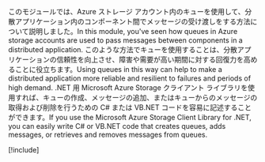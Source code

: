 <span data-ttu-id="0acaf-101">このモジュールでは、Azure ストレージ アカウント内のキューを使用して、分散アプリケーション内のコンポーネント間でメッセージの受け渡しをする方法について説明しました。</span><span class="sxs-lookup"><span data-stu-id="0acaf-101">In this module, you've seen how queues in Azure storage accounts are used to pass messages between components in a distributed application.</span></span> <span data-ttu-id="0acaf-102">このような方法でキューを使用することは、分散アプリケーションの信頼性を向上させ、障害や需要が高い期間に対する回復力を高めることに役立ちます。</span><span class="sxs-lookup"><span data-stu-id="0acaf-102">Using queues in this way can help to make a distributed application more reliable and resilient to failures and periods of high demand.</span></span> <span data-ttu-id="0acaf-103">.NET 用 Microsoft Azure Storage クライアント ライブラリを使用すれば、キューの作成、メッセージの追加、またはキューからのメッセージの取得および削除を行うための C# または VB.NET コードを容易に記述することができます。</span><span class="sxs-lookup"><span data-stu-id="0acaf-103">If you use the Microsoft Azure Storage Client Library for .NET, you can easily write C# or VB.NET code that creates queues, adds messages, or retrieves and removes messages from queues.</span></span>

<!-- Cleanup sandbox -->
[!include[](../../../includes/azure-sandbox-cleanup.md)]